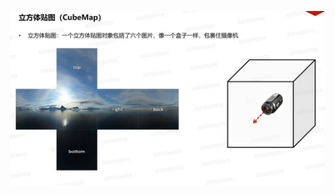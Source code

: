 ![输入图片说明](/imgs/2025-02-15/1kcIg0ADvqMmLevC.png)
<!--stackedit_data:
eyJoaXN0b3J5IjpbMjI3NDc3MTAxXX0=
-->